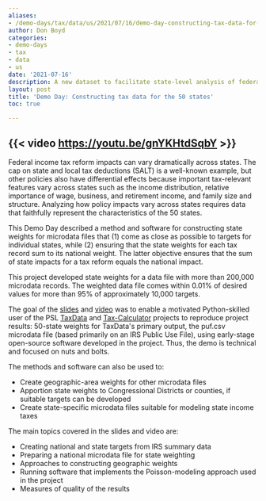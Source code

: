 ```yaml
---
aliases:
- /demo-days/tax/data/us/2021/07/16/demo-day-constructing-tax-data-for-the-50-states
author: Don Boyd
categories:
- demo-days
- tax
- data
- us
date: '2021-07-16'
description: A new dataset to facilitate state-level analysis of federal tax reforms.
layout: post
title: 'Demo Day: Constructing tax data for the 50 states'
toc: true

---
```


{{< video https://youtu.be/gnYKHtdSqbY >}}
---

Federal income tax reform impacts can vary dramatically across states.
The cap on state and local tax deductions (SALT) is a well-known example, but other policies also have differential effects because important tax-relevant features vary across states such as the income distribution, relative importance of wage, business, and retirement income, and family size and structure.
Analyzing how policy impacts vary across states requires data that faithfully represent the characteristics of the 50 states.

This Demo Day described a method and software for constructing state weights for microdata files that (1) come as close as possible to targets for individual states, while (2) ensuring that the state weights for each tax record sum to its national weight.
The latter objective ensures that the sum of state impacts for a tax reform equals the national impact.

This project developed state weights for a data file with more than 200,000 microdata records.
The weighted data file comes within 0.01% of desired values for more than 95% of approximately 10,000 targets.

The goal of the [slides](https://github.com/donboyd5/slides/blob/master/2021-07-12_Boyd_PSL_Demo_Constructing_State_Tax_Weights_For_PUF.pdf) and [video](https://youtu.be/gnYKHtdSqbY) was to enable a motivated Python-skilled user of the PSL [TaxData](https://github.com/PSLmodels/taxdata) and [Tax-Calculator](https://taxcalc.pslmodels.org) projects to reproduce project results: 50-state weights for TaxData's primary output, the puf.csv microdata file (based primarily on an IRS Public Use File), using early-stage open-source software developed in the project.
Thus, the demo is technical and focused on nuts and bolts.

The methods and software can also be used to:

* Create geographic-area weights for other microdata files
* Apportion state weights to Congressional Districts or counties, if suitable targets can be developed
* Create state-specific microdata files suitable for modeling state income taxes

The main topics covered in the slides and video are:

* Creating national and state targets from IRS summary data
* Preparing a national microdata file for state weighting
* Approaches to constructing geographic weights
* Running software that implements the Poisson-modeling approach used in the project
* Measures of quality of the results
